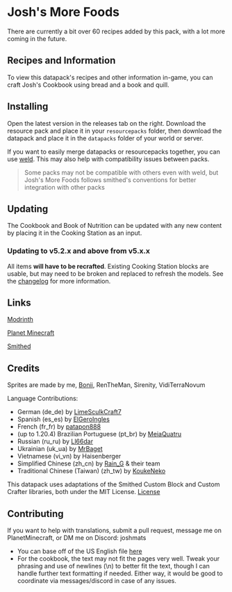 # Josh's More Foods
There are currently a bit over 60 recipes added by this pack, with a lot more coming in the future.

## Recipes and Information
To view this datapack's recipes and other information in-game, you can craft Josh's Cookbook using bread and a book and quill.

## Installing
Open the latest version in the releases tab on the right. Download the resource pack and place it in your `resourcepacks` folder, then download the datapack and place it in the `datapacks` folder of your world or server.

If you want to easily merge datapacks or resourcepacks together, you can use [weld](https://weld.smithed.dev/). This may also help with compatibility issues between packs. 
>Some packs may not be compatible with others even with weld, but Josh's More Foods follows smithed's conventions for better integration with other packs

## Updating
The Cookbook and Book of Nutrition can be updated with any new content by placing it in the Cooking Station as an input.
### Updating to v5.2.x and above from v5.x.x
All items **will have to be recrafted**. Existing Cooking Station blocks are usable, but may need to be broken and replaced to refresh the models. See the [changelog](CHANGELOG.md) for more information.

## Links
[Modrinth](https://modrinth.com/datapack/joshs-more-foods)

[Planet Minecraft](https://www.planetminecraft.com/data-pack/josh-s-more-foods-20-new-recipes/)

[Smithed](https://smithed.dev/packs/Ll8QwDr1ZYTuvnV8DEjJ)

## Credits
Sprites are made by me, [Bonii](https://twitter.com/ChalkDev), RenTheMan, Sirenity, VidiTerraNovum

Language Contributions:
- German (de_de) by [LimeSculkCraft7](https://www.planetminecraft.com/member/limesculkcraft7/)
- Spanish (es_es) by [ElGeroIngles](https://github.com/ElGeroIngles)
- French (fr_fr) by [patapon888](https://github.com/patapon888)
- (up to 1.20.4) Brazilian Portuguese (pt_br) by [MeiaQuatru](https://www.planetminecraft.com/member/meiaquatru/)
- Russian (ru_ru) by [Ll66dar](https://www.planetminecraft.com/member/ll66dar/)
- Ukrainian (uk_ua) by [MrBaget](https://modrinth.com/user/MrBaget)
- Vietnamese (vi_vn) by Haisenberger
- Simplified Chinese (zh_cn) by [Rain_G](https://www.planetminecraft.com/member/rain_g/) & their team
 - Traditional Chinese (Taiwan) (zh_tw) by [KoukeNeko](https://github.com/KoukeNeko)

This datapack uses adaptations of the Smithed Custom Block and Custom Crafter libraries, both under the MIT License. [License](LICENSE-smithed)

## Contributing
If you want to help with translations, submit a pull request, message me on PlanetMinecraft, or DM me on Discord: joshmats
- You can base off of the US English file [here](src/assets/jmmf/lang/en_us.json)
- For the cookbook, the text may not fit the pages very well. Tweak your phrasing and use of newlines (\n) to better fit the text, though I can handle further text formatting if needed. Either way, it would be good to coordinate via messages/discord in case of any issues.